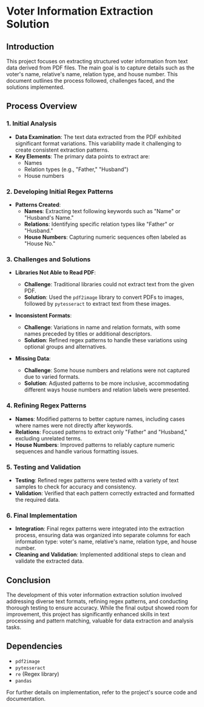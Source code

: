 # Voter Information Extraction Solution

## Introduction

This project focuses on extracting structured voter information from text data derived from PDF files. The main goal is to capture details such as the voter's name, relative's name, relation type, and house number. This document outlines the process followed, challenges faced, and the solutions implemented.

## Process Overview

### 1. Initial Analysis

- **Data Examination**: The text data extracted from the PDF exhibited significant format variations. This variability made it challenging to create consistent extraction patterns.
- **Key Elements**: The primary data points to extract are:
  - Names
  - Relation types (e.g., "Father," "Husband")
  - House numbers

### 2. Developing Initial Regex Patterns

- **Patterns Created**:
  - **Names**: Extracting text following keywords such as "Name" or "Husband's Name."
  - **Relations**: Identifying specific relation types like "Father" or "Husband."
  - **House Numbers**: Capturing numeric sequences often labeled as "House No."

### 3. Challenges and Solutions

- **Libraries Not Able to Read PDF**:
  - **Challenge**: Traditional libraries could not extract text from the given PDF.
  - **Solution**: Used the `pdf2image` library to convert PDFs to images, followed by `pytesseract` to extract text from these images.

- **Inconsistent Formats**:
  - **Challenge**: Variations in name and relation formats, with some names preceded by titles or additional descriptors.
  - **Solution**: Refined regex patterns to handle these variations using optional groups and alternatives.

- **Missing Data**:
  - **Challenge**: Some house numbers and relations were not captured due to varied formats.
  - **Solution**: Adjusted patterns to be more inclusive, accommodating different ways house numbers and relation labels were presented.

### 4. Refining Regex Patterns

- **Names**: Modified patterns to better capture names, including cases where names were not directly after keywords.
- **Relations**: Focused patterns to extract only "Father" and "Husband," excluding unrelated terms.
- **House Numbers**: Improved patterns to reliably capture numeric sequences and handle various formatting issues.

### 5. Testing and Validation

- **Testing**: Refined regex patterns were tested with a variety of text samples to check for accuracy and consistency.
- **Validation**: Verified that each pattern correctly extracted and formatted the required data.

### 6. Final Implementation

- **Integration**: Final regex patterns were integrated into the extraction process, ensuring data was organized into separate columns for each information type: voter's name, relative's name, relation type, and house number.
- **Cleaning and Validation**: Implemented additional steps to clean and validate the extracted data.

## Conclusion

The development of this voter information extraction solution involved addressing diverse text formats, refining regex patterns, and conducting thorough testing to ensure accuracy. While the final output showed room for improvement, this project has significantly enhanced skills in text processing and pattern matching, valuable for data extraction and analysis tasks.

## Dependencies

- `pdf2image`
- `pytesseract`
- `re` (Regex library)
- `pandas`



For further details on implementation, refer to the project's source code and documentation.

